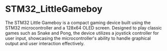 # STM32_LittleGameboy
The STM32 Little Gameboy is a compact gaming device built using the STM32 microcontroller and a 128x64 OLED screen. Designed to play classic games such as Snake and Pong, the device utilizes a joystick controller for user input, showcasing the microcontroller's ability to handle graphical output and user interaction effectively.
